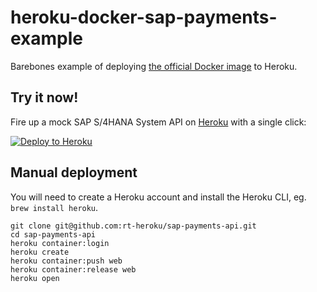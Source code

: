 # heroku-docker-sap-payments-example

Barebones example of deploying
[the official Docker image](https://hub.docker.com/r/mulethunder/payments)
to Heroku.

## Try it now!

Fire up a mock SAP S/4HANA System API on [Heroku](https://www.heroku.com/) with a single click:

[![Deploy to Heroku](https://www.herokucdn.com/deploy/button.svg)](https://heroku.com/deploy)

## Manual deployment

You will need to create a Heroku account and install the Heroku CLI, eg.
`brew install heroku`.

```
git clone git@github.com:rt-heroku/sap-payments-api.git
cd sap-payments-api
heroku container:login
heroku create
heroku container:push web
heroku container:release web
heroku open
```
